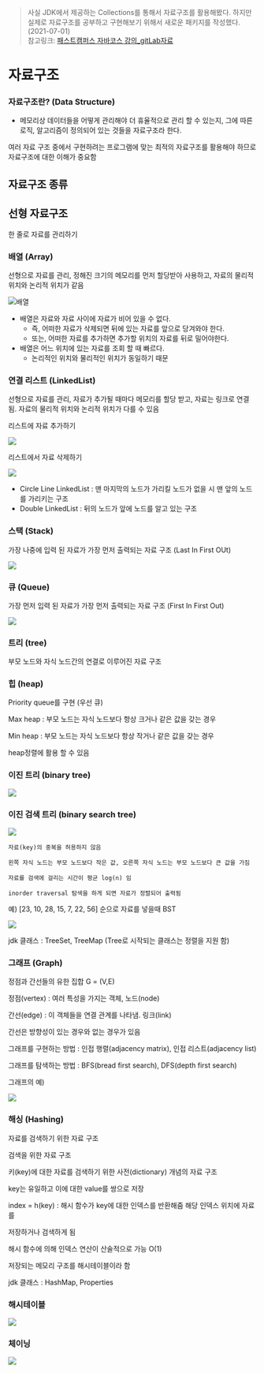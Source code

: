 > 사실 JDK에서 제공하는 Collections를 통해서 자료구조를 활용해봤다. 하지만 실제로 자료구조를 공부하고 구현해보기 위해서 새로운 패키지를 작성했다. (2021-07-01) <br/>
> 참고링크: [패스트캠퍼스 자바코스 강의_gitLab자료](https://gitlab.com/easyspubjava/javacoursework)

# 자료구조

### 자료구조란? (Data Structure)

- 메모리상 데이터들을 어떻게 관리해야 더 휴율적으로 관리 할 수 있는지, 그에 따른 로직, 알고리즘이 정의되어 있는 것들을 자료구조라 한다.

여러 자료 구조 중에서 구현하려는 프로그램에 맞는 최적의 자료구조를 활용해야 하므로 자료구조에 대한 이해가 중요함

## 자료구조 종류

## 선형 자료구조

한 줄로 자료를 관리하기

### 배열 (Array)

선형으로 자료를 관리, 정해진 크기의 메모리를 먼저 할당받아 사용하고, 자료의 물리적 위치와 논리적 위치가 같음

![배열](https://gitlab.com/easyspubjava/javacoursework/-/raw/master/Chapter5/5-01/img/array.png)

- 배열은 자료와 자료 사이에 자료가 비어 있을 수 없다.
  - 즉, 어떠한 자료가 삭제되면 뒤에 있는 자료를 앞으로 당겨와야 한다.
  - 또는, 어떠한 자료를 추가하면 추가할 위치의 자료를 뒤로 밀어야한다.
- 배열은 어느 위치에 있는 자료를 조회 할 때 빠르다.
  - 논리적인 위치와 물리적인 위치가 동일하기 때문


### 연결 리스트 (LinkedList)

선형으로 자료를 관리, 자료가 추가될 때마다 메모리를 할당 받고, 자료는 링크로 연결됨. 자료의 물리적 위치와 논리적 위치가 다를 수 있음

리스트에 자료 추가하기

![](https://gitlab.com/easyspubjava/javacoursework/-/raw/master/Chapter5/5-01/img/listadd.png)

리스트에서 자료 삭제하기

![](https://gitlab.com/easyspubjava/javacoursework/-/raw/master/Chapter5/5-01/img/listdelete.png)

- Circle Line LinkedList : 맨 마지막의 노드가 가리킬 노드가 없을 시 맨 앞의 노드를 가리키는 구조
- Double LinkedList : 뒤의 노드가 앞에 노드를 알고 있는 구조

### 스택 (Stack)

가장 나중에 입력 된 자료가 가장 먼저 출력되는 자료 구조 (Last In First OUt)

![](https://gitlab.com/easyspubjava/javacoursework/-/raw/master/Chapter5/5-01/img/stack.png)

### 큐 (Queue)

가장 먼저 입력 된 자료가 가장 먼저 출력되는 자료 구조 (First In First Out)

![](https://gitlab.com/easyspubjava/javacoursework/-/raw/master/Chapter5/5-01/img/queue.png)

### 트리 (tree)

부모 노드와 자식 노드간의 연결로 이루어진 자료 구조

### 힙 (heap)

Priority queue를 구현 (우선 큐)

Max heap : 부모 노드는 자식 노드보다 항상 크거나 같은 값을 갖는 경우

Min heap : 부모 노드는 자식 노드보다 항상 작거나 같은 값을 갖는 경우

heap정렬에 활용 할 수 있음

### 이진 트리 (binary tree)

![](https://gitlab.com/easyspubjava/javacoursework/-/raw/master/Chapter5/5-01/img/binary1.png)

### 이진 검색 트리 (binary search tree)

![](https://gitlab.com/easyspubjava/javacoursework/-/raw/master/Chapter5/5-01/img/binary3.png)

    자료(key)의 중복을 허용하지 않음

    왼쪽 자식 노드는 부모 노드보다 작은 값, 오른쪽 자식 노드는 부모 노드보다 큰 값을 가짐

    자료를 검색에 걸리는 시간이 평균 log(n) 임

    inorder traversal 탐색을 하게 되면 자료가 정렬되어 출력됨 

예) [23, 10, 28, 15, 7, 22, 56] 순으로 자료를 넣을때 BST <br>

![](https://gitlab.com/easyspubjava/javacoursework/-/raw/master/Chapter5/5-01/img/binary2.png)

jdk 클래스 : TreeSet, TreeMap (Tree로 시작되는 클래스는 정렬을 지원 함)

### 그래프 (Graph)

정점과 간선들의 유한 집합 G = (V,E)

정점(vertex) : 여러 특성을 가지는 객체, 노드(node)

간선(edge) : 이 객체들을 연결 관계를 나타냄. 링크(link)

간선은 방향성이 있는 경우와 없는 경우가 있음

그래프를 구현하는 방법 : 인접 행렬(adjacency matrix), 인접 리스트(adjacency list)

그래프를 탐색하는 방법 : BFS(bread first search), DFS(depth first search)

그래프의 예)

![](https://gitlab.com/easyspubjava/javacoursework/-/raw/master/Chapter5/5-01/img/graph.png)

### 해싱 (Hashing)

자료를 검색하기 위한 자료 구조

검색을 위한 자료 구조

키(key)에 대한 자료를 검색하기 위한 사전(dictionary) 개념의 자료 구조

key는 유일하고 이에 대한 value를 쌍으로 저장

index = h(key) : 해시 함수가 key에 대한 인덱스를 반환해줌 해당 인덱스 위치에 자료를 

저장하거나 검색하게 됨

해시 함수에 의해 인덱스 연산이 산술적으로 가능 O(1)

저장되는 메모리 구조를 해시테이블이라 함

jdk 클래스 : HashMap, Properties

### 해시테이블

![](https://gitlab.com/easyspubjava/javacoursework/-/raw/master/Chapter5/5-01/img/hash.png)

### 체이닝

![](https://gitlab.com/easyspubjava/javacoursework/-/raw/master/Chapter5/5-01/img/hash2.png)